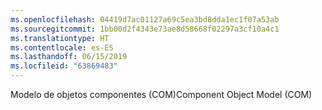 ```yaml
---
ms.openlocfilehash: 04419d7ac01127a69c5ea3bd8dda1ec1f07a53ab
ms.sourcegitcommit: 1bb00d2f4343e73ae8d58668f02297a3cf10a4c1
ms.translationtype: HT
ms.contentlocale: es-ES
ms.lasthandoff: 06/15/2019
ms.locfileid: "63869483"
---
```

<span data-ttu-id="8f30b-101">Modelo de objetos componentes (COM)</span><span class="sxs-lookup"><span data-stu-id="8f30b-101">Component Object Model (COM)</span></span>